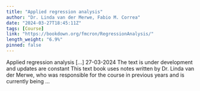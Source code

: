 ```yaml
---
title: "Applied regression analysis"
author: "Dr. Linda van der Merwe, Fabio M. Correa"
date: "2024-03-27T18:45:11Z"
tags: [Course]
link: "https://bookdown.org/fmcron/RegressionAnalysis/"
length_weight: "6.9%"
pinned: false
---
```


Applied regression analysis [...] 27-03-2024 The text is under development and updates are constant This text book uses notes written by Dr. Linda van der Merwe, who was responsible for the course in previous years and is currently being ...
